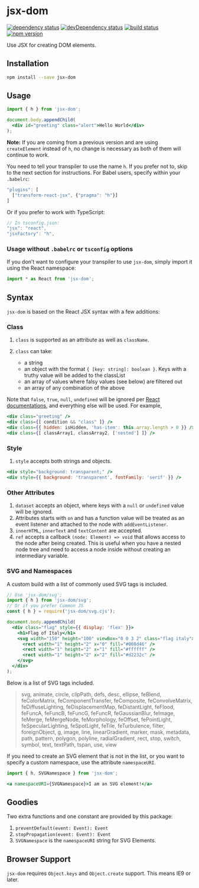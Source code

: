 # jsx-dom
[![dependency status](https://david-dm.org/alexlur/jsx-dom/status.svg)](https://david-dm.org/alexlur/jsx-dom#info=dependencies)  [![devDependency status](https://david-dm.org/alexlur/jsx-dom/dev-status.svg)](https://david-dm.org/alexlur/jsx-dom#info=devDependencies) [![build status](https://travis-ci.org/alexlur/jsx-dom.svg?branch=master)](https://travis-ci.org/alexlur/jsx-dom) [![npm version](https://badge.fury.io/js/jsx-dom.svg)](https://badge.fury.io/js/jsx-dom)

Use JSX for creating DOM elements.

## Installation
```bash
npm install --save jsx-dom
```

## Usage
```jsx
import { h } from 'jsx-dom';

document.body.appendChild(
  <div id="greeting" class="alert">Hello World</div>
);
```

**Note:** If you are coming from a previous version and are using `createElement` instead of `h`, no change is necessary as both of them will continue to work.

You need to tell your transpiler to use the name `h`. If you prefer not to, skip to the next section for instructions. For Babel users, specify within your `.babelrc`:

```js
"plugins": [
  ["transform-react-jsx", {"pragma": "h"}]
]
```

Or if you prefer to work with TypeScript:

```js
// In tsconfig.json:
"jsx": "react",
"jsxFactory": "h",
```

### Usage without `.babelrc` or `tsconfig` options

If you don’t want to configure your transpiler to use `jsx-dom`, simply import it using 
the React namespace:

```js
import * as React from 'jsx-dom';
```

## Syntax
`jsx-dom` is based on the React JSX syntax with a few additions:

### Class
1. `class` is supported as an attribute as well as `className`.
2. `class` can take:

   * a string
   * an object with the format `{ [key: string]: boolean }`. Keys with a truthy value will be added to the classList
   * an array of values where falsy values (see below) are filtered out
   * an array of any combination of the above

Note that `false`, `true`, `null`, `undefined` will be ignored per [React documentations](https://facebook.github.io/react/docs/jsx-in-depth.html#booleans-null-and-undefined-are-ignored), and everything else will be used. For example,

```jsx
<div class="greeting" />
<div class={[ condition && "class" ]} />
<div class={{ hidden: isHidden, 'has-item': this.array.length > 0 }} />
<div class={[ classArray1, classArray2, ['nested'] ]} />
```

### Style
1. `style` accepts both strings and objects.

```jsx
<div style="background: transparent;" />
<div style={{ background: 'transparent', fontFamily: 'serif' }} />
```

### Other Attributes
1. `dataset` accepts an object, where keys with a `null` or `undefined` value will be ignored.
2. Attributes starts with `on` and has a function value will be treated as an event listener and attached to the node with `addEventListener`.
3. `innerHTML`, `innerText` and `textContent` are accepted.
4. `ref` accepts a callback `(node: Element) => void` that allows access to the node after being created. This is useful when you have a nested node tree and need to access a node inside without creating an intermediary variable.

### SVG and Namespaces
A custom build with a list of commonly used SVG tags is included.

```jsx
// Use 'jsx-dom/svg';
import { h } from 'jsx-dom/svg';
// Or if you prefer Common JS
const { h } = require('jsx-dom/svg.cjs');

document.body.appendChild(
  <div class="flag" style={{ display: 'flex' }}>
    <h1>Flag of Italy</h1>
    <svg width="150" height="100" viewBox="0 0 3 2" class="flag italy">
      <rect width="1" height="2" x="0" fill="#008d46" />
      <rect width="1" height="2" x="1" fill="#ffffff" />
      <rect width="1" height="2" x="2" fill="#d2232c" />
    </svg>
  </div>
);
```

Below is a list of SVG tags included.
> svg, animate, circle, clipPath, defs, desc, ellipse, feBlend, feColorMatrix, feComponentTransfer, feComposite, feConvolveMatrix, feDiffuseLighting, feDisplacementMap, feDistantLight, feFlood, feFuncA, feFuncB, feFuncG, feFuncR, feGaussianBlur, feImage, feMerge, feMergeNode, feMorphology, feOffset, fePointLight, feSpecularLighting, feSpotLight, feTile, feTurbulence, filter, foreignObject, g, image, line, linearGradient, marker, mask, metadata, path, pattern, polygon, polyline, radialGradient, rect, stop, switch, symbol, text, textPath, tspan, use, view

If you need to create an SVG element that is not in the list, or you want to specify a custom namespace, use the attribute `namespaceURI`.

```jsx
import { h, SVGNamespace } from 'jsx-dom';

<a namespaceURI={SVGNamespace}>I am an SVG element!</a>
```

## Goodies
Two extra functions and one constant are provided by this package:

1. `preventDefault(event: Event): Event`
2. `stopPropagation(event: Event): Event`
3. `SVGNamespace` is the `namespaceURI` string for SVG Elements.

## Browser Support
`jsx-dom` requires `Object.keys` and `Object.create` support. This means IE9 or later.
